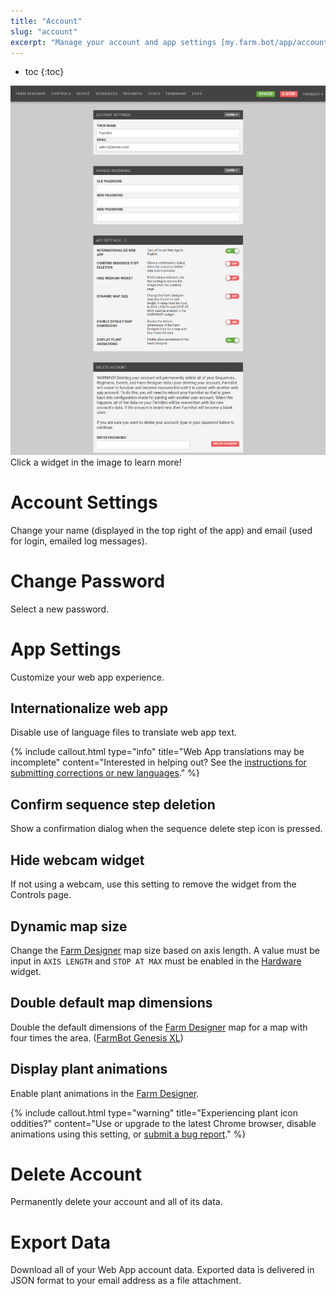 ```yaml
---
title: "Account"
slug: "account"
excerpt: "Manage your account and app settings [my.farm.bot/app/account](https://my.farm.bot/app/account)"
---
```


* toc
{:toc}


<div class="nav-image">
  <img class="nav-image" src="account.png" alt="Account" />
  <a href="#account-settings" style="top: 6.66%; left: 26.34%; width: 47.39%; height: 11.98%;"></a>
  <a href="#change-password" style="top: 21.76%; left: 26.27%; width: 47.32%; height: 15.71%;"></a>
  <a href="#app-settings" style="top: 40.56%; left: 26.34%; width: 47.46%; height: 31.23%;"></a>
  <a href="#delete-account" style="top: 74.94%; left: 26.27%; width: 47.53%; height: 24.33%;"></a>
</div>
<figcaption class="caption">Click a widget in the image to learn more!</figcaption>



# Account Settings

Change your name (displayed in the top right of the app) and email (used for login, emailed log messages).

# Change Password

Select a new password.

# App Settings

Customize your web app experience.

## Internationalize web app
Disable use of language files to translate web app text.

{%
include callout.html
type="info"
title="Web App translations may be incomplete"
content="Interested in helping out? See the [instructions for submitting corrections or new languages](https://github.com/FarmBot/Farmbot-Web-App#translating-the-web-app-into-your-language)."
%}

## Confirm sequence step deletion
Show a confirmation dialog when the sequence delete step icon is pressed.

## Hide webcam widget
If not using a webcam, use this setting to remove the widget from the Controls page.

## Dynamic map size
Change the [Farm Designer](../Web-App/farm-designer.md)  map size based on axis length. A value must be input in `AXIS LENGTH` and `STOP AT MAX` must be enabled in the [Hardware](../Web-App/device.md#hardware-widget) widget.

## Double default map dimensions
Double the default dimensions of the [Farm Designer](../Web-App/farm-designer.md) map for a map with four times the area. ([FarmBot Genesis XL](https://farm.bot/))

## Display plant animations
Enable plant animations in the [Farm Designer](../Web-App/farm-designer.md).

{%
include callout.html
type="warning"
title="Experiencing plant icon oddities?"
content="Use or upgrade to the latest Chrome browser, disable animations using this setting, or [submit a bug report](https://github.com/FarmBot/Farmbot-Web-App/issues/new)."
%}



# Delete Account

Permanently delete your account and all of its data.

# Export Data

Download all of your Web App account data. Exported data is delivered in JSON format to your email address as a file attachment.
